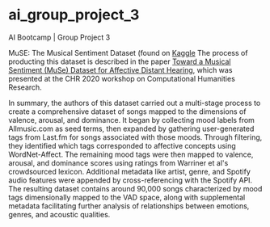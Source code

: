 # ai_group_project_3
AI Bootcamp | Group Project 3

MuSE: The Musical Sentiment Dataset (found on [Kaggle](https://www.kaggle.com/datasets/cakiki/muse-the-musical-sentiment-dataset)
The process of producting this dataset is described in the paper [Toward a Musical Sentiment (MuSe) Dataset for Affective Distant Hearing](chrome-extension://efaidnbmnnnibpcajpcglclefindmkaj/https://ceur-ws.org/Vol-2723/short26.pdf), which was presented at the CHR 2020 workshop on Computational Humanities Research.

In summary, the authors of this dataset carried out a multi-stage process to create a comprehensive dataset of songs mapped to the dimensions of valence, arousal, and dominance. It began by collecting mood labels from Allmusic.com as seed terms, then expanded by gathering user-generated tags from Last.fm for songs associated with those moods. Through filtering, they identified which tags corresponded to affective concepts using WordNet-Affect. The remaining mood tags were then mapped to valence, arousal, and dominance scores using ratings from Warriner et al's crowdsourced lexicon. Additional metadata like artist, genre, and Spotify audio features were appended by cross-referencing with the Spotify API. The resulting dataset contains around 90,000 songs characterized by mood tags dimensionally mapped to the VAD space, along with supplemental metadata facilitating further analysis of relationships between emotions, genres, and acoustic qualities.
